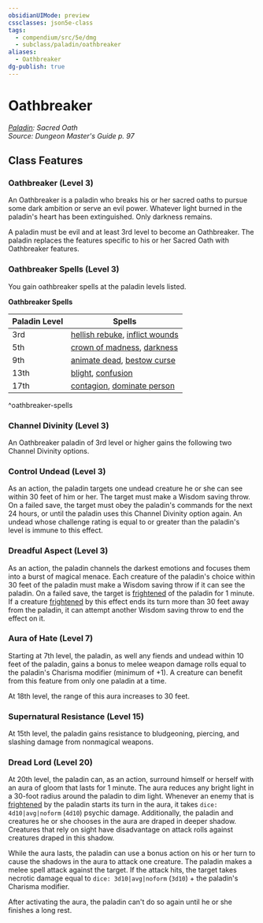 ```yaml
---
obsidianUIMode: preview
cssclasses: json5e-class
tags:
  - compendium/src/5e/dmg
  - subclass/paladin/oathbreaker
aliases:
  - Oathbreaker
dg-publish: true
---
```

# Oathbreaker
*[Paladin](paladin.md): Sacred Oath*  
*Source: Dungeon Master's Guide p. 97*  


## Class Features

### Oathbreaker (Level 3)

An Oathbreaker is a paladin who breaks his or her sacred oaths to pursue some dark ambition or serve an evil power. Whatever light burned in the paladin's heart has been extinguished. Only darkness remains.

A paladin must be evil and at least 3rd level to become an Oathbreaker. The paladin replaces the features specific to his or her Sacred Oath with Oathbreaker features.

### Oathbreaker Spells (Level 3)

You gain oathbreaker spells at the paladin levels listed.

**Oathbreaker Spells**

| Paladin Level | Spells |
|---------------|--------|
| 3rd | [hellish rebuke](/Admin/CLI/spells/hellish-rebuke.md), [inflict wounds](/Admin/CLI/spells/inflict-wounds.md) |
| 5th | [crown of madness](/Admin/CLI/spells/crown-of-madness.md), [darkness](/Admin/CLI/spells/darkness.md) |
| 9th | [animate dead](/Admin/CLI/spells/animate-dead.md), [bestow curse](/Admin/CLI/spells/bestow-curse.md) |
| 13th | [blight](/Admin/CLI/spells/blight.md), [confusion](/Admin/CLI/spells/confusion.md) |
| 17th | [contagion](/Admin/CLI/spells/contagion.md), [dominate person](/Admin/CLI/spells/dominate-person.md) |
^oathbreaker-spells

### Channel Divinity (Level 3)

An Oathbreaker paladin of 3rd level or higher gains the following two Channel Divinity options.

### Control Undead (Level 3)

As an action, the paladin targets one undead creature he or she can see within 30 feet of him or her. The target must make a Wisdom saving throw. On a failed save, the target must obey the paladin's commands for the next 24 hours, or until the paladin uses this Channel Divinity option again. An undead whose challenge rating is equal to or greater than the paladin's level is immune to this effect.

### Dreadful Aspect (Level 3)

As an action, the paladin channels the darkest emotions and focuses them into a burst of magical menace. Each creature of the paladin's choice within 30 feet of the paladin must make a Wisdom saving throw if it can see the paladin. On a failed save, the target is [frightened](/3-Mechanics/CLI/rules/conditions.md#frightened) of the paladin for 1 minute. If a creature [frightened](/3-Mechanics/CLI/rules/conditions.md#frightened) by this effect ends its turn more than 30 feet away from the paladin, it can attempt another Wisdom saving throw to end the effect on it.

### Aura of Hate (Level 7)

Starting at 7th level, the paladin, as well any fiends and undead within 10 feet of the paladin, gains a bonus to melee weapon damage rolls equal to the paladin's Charisma modifier (minimum of +1). A creature can benefit from this feature from only one paladin at a time.

At 18th level, the range of this aura increases to 30 feet.

### Supernatural Resistance (Level 15)

At 15th level, the paladin gains resistance to bludgeoning, piercing, and slashing damage from nonmagical weapons.

### Dread Lord (Level 20)

At 20th level, the paladin can, as an action, surround himself or herself with an aura of gloom that lasts for 1 minute. The aura reduces any bright light in a 30-foot radius around the paladin to dim light. Whenever an enemy that is [frightened](/3-Mechanics/CLI/rules/conditions.md#frightened) by the paladin starts its turn in the aura, it takes `dice: 4d10|avg|noform` (`4d10`) psychic damage. Additionally, the paladin and creatures he or she chooses in the aura are draped in deeper shadow. Creatures that rely on sight have disadvantage on attack rolls against creatures draped in this shadow.

While the aura lasts, the paladin can use a bonus action on his or her turn to cause the shadows in the aura to attack one creature. The paladin makes a melee spell attack against the target. If the attack hits, the target takes necrotic damage equal to `dice: 3d10|avg|noform` (`3d10`) + the paladin's Charisma modifier.

After activating the aura, the paladin can't do so again until he or she finishes a long rest.